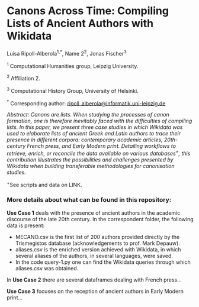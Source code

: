 # Canons Across Time: Compiling Lists of Ancient Authors with Wikidata

Luisa Ripoll-Alberola<sup>1,*</sup>, Name 2<sup>2</sup>, Jonas Fischer<sup>3</sup>

<sup>1</sup> Computational Humanities group, Leipzig University.

<sup>2</sup> Affiliation 2.

<sup>3</sup> Computational History Group, University of Helsinki.

<sup>*</sup> Corresponding author: ripoll_alberola@informatik.uni-leipzig.de

*Abstract: Canons are lists. When studying the processes of canon formation, one is therefore inevitably faced with the difficulties of compiling lists. In this paper, we present three case studies in which Wikidata was used to elaborate lists of ancient Greek and Latin authors to trace their presence in different corpora: contemporary academic articles, 20th-century French press, and Early Modern print. Detailing workflows to retrieve, enrich, or reconcile the data available on various databases<sup>+</sup>, this contribution illustrates the possibilities and challenges presented by Wikidata when building transferable methodologies for canonisation studies.*

<sup>+</sup>See scripts and data on LINK.

### More details about what can be found in this repository:

**Use Case 1** deals with the presence of ancient authors in the academic discourse of the late 20th century. In the correspondent folder, the following data is present: 

- MECANO.csv is the first list of 200 authors provided directly by the Trismegistos database (acknowledgements to prof. Mark Depauw).
- aliases.csv is the enriched version achieved with Wikidata, in which several aliases of the authors, in several languages, were saved.
- In the code query-1.py one can find the Wikidata queries through which aliases.csv was obtained. 

In **Use Case 2** there are several dataframes dealing with French press...

**Use Case 3** focuses on the reception of ancient authors in Early Modern print...
